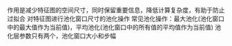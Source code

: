 作用是减少特征图的空间尺寸，同时保留重要信息，降低计算复杂度，有助于防止过拟合
对特征图进行池化窗口尺寸的池化操作
常见池化操作：最大池化(池化窗口中的最大值作为当前值)，平均池化(池化窗口中的所有值的平均值作为当前值)
池化层参数只有两个，池化窗口大小和步幅


